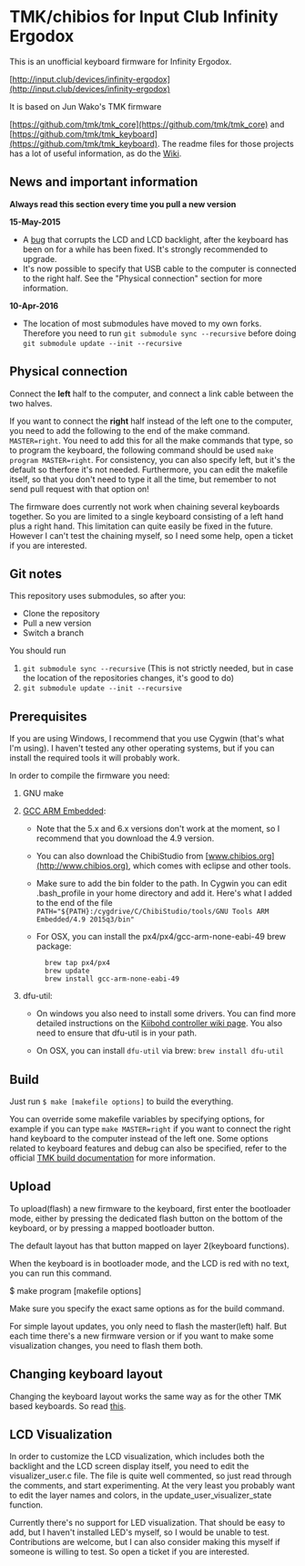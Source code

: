 TMK/chibios for Input Club Infinity Ergodox
===========================================
This is an unofficial keyboard firmware for Infinity Ergodox. 

[http://input.club/devices/infinity-ergodox](http://input.club/devices/infinity-ergodox)
    
It is based on Jun Wako's TMK firmware

[https://github.com/tmk/tmk_core](https://github.com/tmk/tmk_core) and [https://github.com/tmk/tmk_keyboard](https://github.com/tmk/tmk_keyboard). The readme files for those projects has a lot of useful information, as do the [Wiki](https://github.com/tmk/tmk_keyboard/wiki).

News and important information
------------------------------
**Always read this section every time you pull a new version**

**15-May-2015**

* A [bug](https://github.com/fredizzimo/infinity_ergodox/issues/9) that corrupts the LCD and LCD backlight, after the keyboard has been on for a while has been fixed. It's strongly recommended to upgrade.
* It's now possible to specify that USB cable to the computer is connected to the right half. See the "Physical connection" section for more information.

**10-Apr-2016**

* The location of most submodules have moved to my own forks. Therefore you need to run `git submodule sync --recursive` before doing `git submodule update --init --recursive`

Physical connection
-------------------
Connect the **left** half to the computer, and connect a link cable between the two halves.

If you want to connect the **right** half instead of the left one to the computer, you need to add the following to the end of the make command. `MASTER=right`. You need to add this for all the make commands that type, so to program the keyboard, the following command should be used `make program MASTER=right`. For consistency, you can also specify left, but it's the default so therfore it's not needed. Furthermore, you can edit the makefile itself, so that you don't need to type it all the time, but remember to not send pull request with that option on!

The firmware does currently not work when chaining several keyboards together. So you are limited to a single keyboard consisting of a left hand plus a right hand. This limitation can quite easily be fixed in the future. However I can't test the chaining myself, so I need some help, open a ticket if you are interested.

Git notes
---------
This repository uses submodules, so after you:

* Clone the repository
* Pull a new version
* Switch a branch

You should run

1. `git submodule sync --recursive` (This is not strictly needed, but in case the location of the repositories changes, it's good to do)
1. `git submodule update --init --recursive`

Prerequisites
-------------
If you are using Windows, I recommend that you use Cygwin (that's what I'm using). I haven't tested any other operating systems, but if you can install the required tools it will probably work.

In order to compile the firmware you need:

1.  GNU make
1.  [GCC ARM Embedded](https://launchpad.net/gcc-arm-embedded):
	* Note that the 5.x and 6.x versions don't work at the moment, so I recommend that you download the 4.9 version.
	* You can also download the ChibiStudio from [www.chibios.org](http://www.chibios.org), which comes with eclipse and other tools.
	* Make sure to add the bin folder to the path. In Cygwin you can edit .bash_profile in your home directory and add it. Here's what I added to the end of the file `PATH="${PATH}:/cygdrive/C/ChibiStudio/tools/GNU Tools ARM Embedded/4.9 2015q3/bin"`
	* For OSX, you can install the px4/px4/gcc-arm-none-eabi-49 brew package:
	
			brew tap px4/px4
			brew update
			brew install gcc-arm-none-eabi-49
		
1. dfu-util:

 	* On windows you also need to install some drivers. You can find more detailed instructions on the [Kiibohd controller wiki page](https://github.com/kiibohd/controller/wiki/Loading-DFU-Firmware). You also need to ensure that dfu-util is in your path.
 	
	* On OSX, you can install `dfu-util` via brew: `brew install dfu-util`

Build
-----
Just run `$ make [makefile options]` to build the everything.

You can override some makefile variables by specifying options, for example if you can type `make MASTER=right` if you want to connect the right hand keyboard to the computer instead of the left one. Some options related to keyboard features and debug can also be specified, refer to the official [TMK build documentation](https://github.com/fredizzimo/tmk_core/blob/master/doc/build.md) for more information.

Upload
------
To upload(flash) a new firmware to the keyboard, first enter the bootloader mode, either by pressing the dedicated flash button on the bottom of the keyboard, or by pressing a mapped bootloader button.

The default layout has that button mapped on layer 2(keyboard functions). 

When the keyboard is in bootloader mode, and the LCD is red with no text, you can run this command.

$ make program [makefile options]

Make sure you specify the exact same options as for the build command.

For simple layout updates, you only need to flash the master(left) half. But each time there's a new firmware version or if you want to make some visualization changes, you need to flash them both.

Changing keyboard layout
------------------------
Changing the keyboard layout works the same way as for the other TMK based keyboards. So read [this](https://github.com/tmk/tmk_keyboard/wiki/FAQ-Keymap).

LCD Visualization
-----------------
In order to customize the LCD visualization, which includes both the backlight and the LCD screen display itself, you need to edit the visualizer\_user.c file. The file is quite well commented, so just read through the comments, and start experimenting. At the very least you probably want to edit the layer names and colors, in the update\_user\_visualizer\_state function.

Currently there's no support for LED visualization. That should be easy to add, but I haven't installed LED's myself, so I would be unable to test. Contributions are welcome, but I can also consider making this myself if someone is willing to test. So open a ticket if you are interested.

